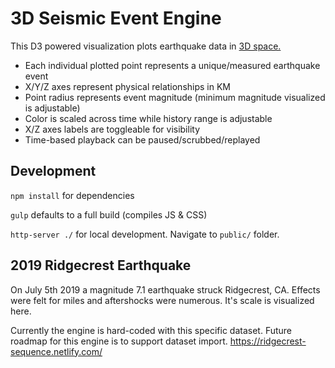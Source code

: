 # 3D Seismic Event Engine
This D3 powered visualization plots earthquake data in [3D space.](https://github.com/Niekes/d3-3d)

* Each individual plotted point represents a unique/measured earthquake event
* X/Y/Z axes represent physical relationships in KM
* Point radius represents event magnitude (minimum magnitude visualized is adjustable)
* Color is scaled across time while history range is adjustable
* X/Z axes labels are toggleable for visibility
* Time-based playback can be paused/scrubbed/replayed

## Development
`npm install` for dependencies

`gulp` defaults to a full build (compiles JS & CSS)

`http-server ./` for local development. Navigate to `public/` folder.

## 2019 Ridgecrest Earthquake
On July 5th 2019 a magnitude 7.1 earthquake struck Ridgecrest, CA. Effects were felt for miles and aftershocks were numerous. It's scale is visualized here.

Currently the engine is hard-coded with this specific dataset. Future roadmap for this engine is to support dataset import.
https://ridgecrest-sequence.netlify.com/